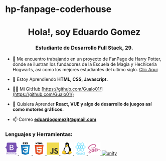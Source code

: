 # hp-fanpage-coderhouse
<h1 align="center">Hola!, soy Eduardo Gomez</h1>
<h3 align="center">Estudiante de Desarrollo Full Stack, 29.</h3>

- 🔭 Me encuentro trabajando en un proyecto de FanPage de Harry Potter, donde se ilustran los fundadores de la Escuela de Magia y Hechiceria Hogwarts, asi como los mejores estudiantes del ultimo siglo. <a href="hogwartsfanpage.netlify.app" target="_blank">Clic Aqui</a>

- 🌱 Estoy Aprendiendo **HTML, CSS, Javascript.**

- 👨‍💻 Mi GitHub [https://github.com/Gualo01/](https://github.com/Gualo01/)

- 💬 Quisiera Aprender **React, VUE y algo de desarrollo de juegos así como motores gráficos.**

- 📫 Correo **eduardogomezjt@gmail.com**

<h3 align="left">Lenguajes y Herramientas:</h3>
<p align="left"> <a href="https://getbootstrap.com" target="_blank" rel="noreferrer"> <img src="https://raw.githubusercontent.com/devicons/devicon/master/icons/bootstrap/bootstrap-plain-wordmark.svg" alt="bootstrap" width="40" height="40"/> </a> <a href="https://www.w3schools.com/css/" target="_blank" rel="noreferrer"> <img src="https://raw.githubusercontent.com/devicons/devicon/master/icons/css3/css3-original-wordmark.svg" alt="css3" width="40" height="40"/> </a> <a href="https://www.w3.org/html/" target="_blank" rel="noreferrer"> <img src="https://raw.githubusercontent.com/devicons/devicon/master/icons/html5/html5-original-wordmark.svg" alt="html5" width="40" height="40"/> </a> <a href="https://developer.mozilla.org/en-US/docs/Web/JavaScript" target="_blank" rel="noreferrer"> <img src="https://raw.githubusercontent.com/devicons/devicon/master/icons/javascript/javascript-original.svg" alt="javascript" width="40" height="40"/> </a> <a href="https://www.linux.org/" target="_blank" rel="noreferrer"> <img src="https://raw.githubusercontent.com/devicons/devicon/master/icons/linux/linux-original.svg" alt="linux" width="40" height="40"/> </a> <a href="https://reactjs.org/" target="_blank" rel="noreferrer"> <img src="https://raw.githubusercontent.com/devicons/devicon/master/icons/react/react-original-wordmark.svg" alt="react" width="40" height="40"/> </a> <a href="https://sass-lang.com" target="_blank" rel="noreferrer"> <img src="https://raw.githubusercontent.com/devicons/devicon/master/icons/sass/sass-original.svg" alt="sass" width="40" height="40"/> </a> <a href="https://unity.com/" target="_blank" rel="noreferrer"> <img src="https://www.vectorlogo.zone/logos/unity3d/unity3d-icon.svg" alt="unity" width="40" height="40"/> </a> </p>
